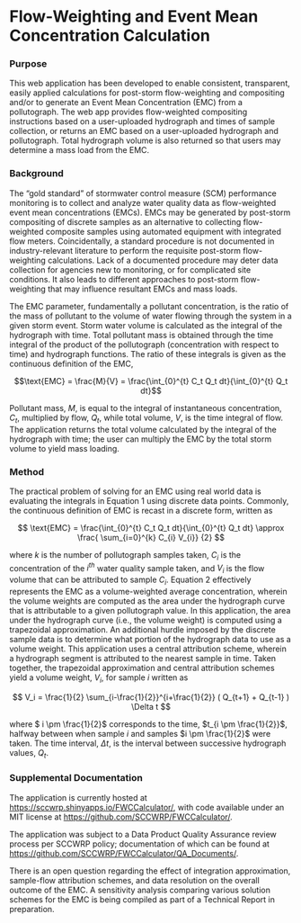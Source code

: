 
# Flow-Weighting and Event Mean Concentration Calculation

<!-- badges: start -->
<!-- badges: end -->

### Purpose

This web application has been developed to enable consistent, transparent, easily applied calculations for post-storm flow-weighting and compositing and/or to generate an Event Mean Concentration (EMC) from a pollutograph. The web app provides flow-weighted compositing instructions based on a user-uploaded hydrograph and times of sample collection, or returns an EMC based on a user-uploaded hydrograph and pollutograph. Total hydrograph volume is also returned so that users may determine a mass load from the EMC.

### Background

The “gold standard” of stormwater control measure (SCM) performance monitoring is to collect and analyze water quality data as flow-weighted event mean concentrations (EMCs). EMCs may be generated by post-storm compositing of discrete samples as an alternative to collecting flow-weighted composite samples using automated equipment with integrated flow meters. Coincidentally, a standard procedure is not documented in industry-relevant literature to perform the requisite post-storm flow-weighting calculations. Lack of a documented procedure may deter data collection for agencies new to monitoring, or for complicated site conditions. It also leads to different approaches to post-storm flow-weighting that may influence resultant EMCs and mass loads.

The EMC parameter, fundamentally a pollutant concentration, is the ratio of the mass of pollutant to the volume of water flowing through the system in a given storm event.  Storm water volume is calculated as the integral of the hydrograph with time.  Total pollutant mass is obtained through the time integral of the product of the pollutograph (concentration with respect to time) and hydrograph functions.  The ratio of these integrals is given as the continuous definition of the EMC, 

$$\text{EMC} = \frac{M}{V} = \frac{\int_{0}^{t} C_t Q_t dt}{\int_{0}^{t} Q_t dt}$$

Pollutant mass, $M$, is equal to the integral of instantaneous concentration, $C_t$, multiplied by flow, $Q_t$, while total volume, $V$, is the time integral of flow. The application returns the total volume calculated by the integral of the hydrograph with time; the user can multiply the EMC by the total storm volume to yield mass loading. 

### Method

The practical problem of solving for an EMC using real world data is evaluating the integrals in Equation 1 using discrete data points. Commonly, the continuous definition of EMC is recast in a discrete form, written as

$$ \text{EMC} = \frac{\int_{0}^{t} C_t Q_t dt}{\int_{0}^{t} Q_t dt} \approx \frac{ \sum_{i=0}^{k} C_{i} V_{i}} {2} $$

where $k$ is the number of pollutograph samples taken, $C_i$ is the concentration of the $i^{th}$ water quality sample taken, and $V_i$ is the flow volume that can be attributed to sample $C_i$. Equation 2 effectively represents the EMC as a volume-weighted average concentration, wherein the volume weights are computed as the area under the hydrograph curve that is attributable to a given pollutograph value. In this application, the area under the hydrograph curve (i.e., the volume weight) is computed using a trapezoidal approximation. An additional hurdle imposed by the discrete sample data is to determine what portion of the hydrograph data to use as a volume weight.  This application uses a central attribution scheme, wherein a hydrograph segment is attributed to the nearest sample in time.  Taken together, the trapezoidal approximation and central attribution schemes yield a volume weight, $V_i$, for sample $i$ written as

$$ V_i = \frac{1}{2} \sum_{i-\frac{1}{2}}^{i+\frac{1}{2}} ( Q_{t+1} + Q_{t-1} ) \Delta t $$

where $ i \pm \frac{1}{2}$ corresponds to the time, $t_{i \pm \frac{1}{2}}$, halfway between when sample $i$ and samples $i \pm \frac{1}{2}$ were taken. The time interval, $\Delta t$, is the interval between successive hydrograph values, $Q_t$.


### Supplemental Documentation

The application is currently hosted at https://sccwrp.shinyapps.io/FWCCalculator/, with code available under an MIT license at https://github.com/SCCWRP/FWCCalculator/. 

The application was subject to a Data Product Quality Assurance review process per SCCWRP policy; documentation of which can be found at https://github.com/SCCWRP/FWCCalculator/QA_Documents/.

There is an open question regarding the effect of integration approximation, sample-flow attribution schemes, and data resolution on the overall outcome of the EMC.  A sensitivity analysis comparing various solution schemes for the EMC is being compiled as part of a Technical Report in preparation.
